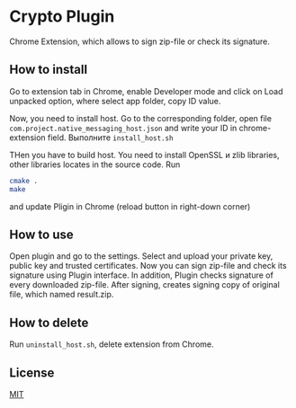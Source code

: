# Crypto Plugin

Chrome Extension, which allows to sign zip-file or check its signature.

## How to install

Go to extension tab in Chrome, enable Developer mode and click on Load unpacked option, where select app folder, copy ID value.

Now, you need to install host. Go to the corresponding folder, open file ```com.project.native_messaging_host.json``` and write your ID in chrome-extension field.
Выполните ```install_host.sh```

THen you have to build host. You need to install OpenSSL и zlib libraries, other libraries locates in the source code. Run 
```bash
cmake .
make
```
and update Pligin in Chrome (reload button in right-down corner)
## How to use
Open plugin and go to the settings. Select and upload your private key, public key and trusted certificates. Now you can sign zip-file and check its signature using Plugin interface. In addition, Plugin checks signature of every downloaded zip-file. After signing, creates signing copy of original file, which named result.zip.

## How to delete
Run ```uninstall_host.sh```, delete extension from Chrome.

## License
[MIT](https://choosealicense.com/licenses/mit/)
